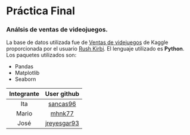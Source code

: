 # Práctica Final

### Análsis de ventas de videojuegos. 

La base de datos utilizada fue de [Ventas de videjuegos](https://www.kaggle.com/rush4ratio/video-game-sales-with-ratings?select=Video_Games_Sales_as_at_22_Dec_2016.csv) de Kaggle proporcionada por el usuario [Rush Kirbi](https://www.kaggle.com/rush4ratio). El lenguaje utilizado es **Python**. 
Los paquetes utilizados son:
- Pandas
- Matplotlib
- Seaborn



|Integrante|User github|
|:--:|:--:|
|Ita|[sancas96](https://github.com/sancas96)|
|Mario|[mhnk77](https://github.com/mhnk77)|
|José|[jreyesgar93](https://github.com/jreyesgar93)|
